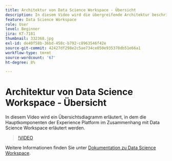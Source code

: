 ```yaml
---
title: Architektur von Data Science Workspace - Übersicht
description: In diesem Video wird die übergreifende Architektur beschrieben und die Hauptkomponenten von Data Science Workspace in Adobe Experience Platform erläutert.
feature: Data Science Workspace
role: User
level: Beginner
jira: KT-7181
thumbnail: 332368.jpg
exl-id: de40f58b-36bd-458c-b792-c8963546f42e
source-git-commit: 42427df298e2c5ae734ce050e935378db51e66a1
workflow-type: tm+mt
source-wordcount: '67'
ht-degree: 8%

---
```


# Architektur von Data Science Workspace - Übersicht

In diesem Video wird ein Übersichtsdiagramm erläutert, in dem die Hauptkomponenten der Experience Platform im Zusammenhang mit Data Science Workspace erläutert werden.

>[!VIDEO](https://video.tv.adobe.com/v/332368)

Weitere Informationen finden Sie unter [Dokumentation zu Data Science Workspace](https://experienceleague.adobe.com/docs/experience-platform/data-science-workspace/home.html?lang=de).
